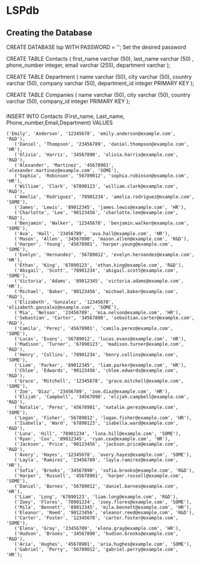 # LSPdb


## Creating the Database


CREATE DATABASE lsp WITH PASSWORD =  ''; Set the desired password

CREATE TABLE Contacts (
 first_name varchar (50),
 last_name varchar (50) ,
 phone_number integer,
 email varchar (255),
 department varchar 
);

CREATE TABLE  Department (
 name varchar (50),
 city varchar (50),
 country varchar (50), 
 company varchar (50), 
 department_id integer PRIMARY KEY
);

CREATE TABLE Companies (
  name          varchar (50),
  city             varchar (50),
  country       varchar (50),
  company_id integer PRIMARY KEY 
);


### 
INSERT INTO Contacts (First_name, Last_name, Phone_number,Email,Department) VALUES
      
	('Emily', 'Anderson', '12345678', 'emily.anderson@example.com', 'R&D'),
       ('Daniel', 'Thompson', '23456789', 'daniel.thompson@example.com', 'HR'),
       ('Olivia', 'Harris', '34567890', 'olivia.harris@example.com', 'R&D'),
       ('Alexander', 'Martinez', '45678901', 'alexander.martinez@example.com', 'SOME'),
       ('Sophia', 'Robinson', '56789012', 'sophia.robinson@example.com', 'HR'),
       ('William', 'Clark', '67890123', 'william.clark@example.com', 'R&D'),
       ('Amelia', 'Rodriguez', '78901234', 'amelia.rodriguez@example.com', 'SOME'),
       ('James', 'Lewis', '89012345', 'james.lewis@example.com', 'HR'),
       ('Charlotte', 'Lee', '90123456', 'charlotte.lee@example.com', 'R&D'),
       ('Benjamin', 'Walker', '12345678', 'benjamin.walker@example.com', 'SOME'),
       ('Ava', 'Hall', '23456789', 'ava.hall@example.com', 'HR'),
       ('Mason', 'Allen', '34567890', 'mason.allen@example.com', 'R&D'),
       ('Harper', 'Young', '45678901', 'harper.young@example.com', 'SOME'),
       ('Evelyn', 'Hernandez', '56789012', 'evelyn.hernandez@example.com', 'HR'),
       ('Ethan', 'King', '67890123', 'ethan.king@example.com', 'R&D'),
       ('Abigail', 'Scott', '78901234', 'abigail.scott@example.com', 'SOME'),
       ('Victoria', 'Adams', '89012345', 'victoria.adams@example.com', 'HR'),
       ('Michael', 'Baker', '90123456', 'michael.baker@example.com', 'R&D'),
       ('Elizabeth', 'Gonzalez', '12345678', 'elizabeth.gonzalez@example.com', 'SOME'),
       ('Mia', 'Nelson', '23456789', 'mia.nelson@example.com', 'HR'),
       ('Sebastian', 'Carter', '34567890', 'sebastian.carter@example.com', 'R&D'),
       ('Camila', 'Perez', '45678901', 'camila.perez@example.com', 'SOME'),
       ('Lucas', 'Evans', '56789012', 'lucas.evans@example.com', 'HR'),
       ('Madison', 'Turner', '67890123', 'madison.turner@example.com', 'R&D'),
       ('Henry', 'Collins', '78901234', 'henry.collins@example.com', 'SOME'),
       ('Liam', 'Parker', '89012345', 'liam.parker@example.com', 'HR'),
       ('Chloe', 'Edwards', '90123456', 'chloe.edwards@example.com', 'R&D'),
       ('Grace', 'Mitchell', '12345678', 'grace.mitchell@example.com', 'SOME'),
       ('Zoe', 'Diaz', '23456789', 'zoe.diaz@example.com', 'HR'),
       ('Elijah', 'Campbell', '34567890', 'elijah.campbell@example.com', 'R&D'),
       ('Natalie', 'Perez', '45678901', 'natalie.perez@example.com', 'SOME'),
       ('Logan', 'Fisher', '56789012', 'logan.fisher@example.com', 'HR'),
       ('Isabella', 'Ward', '67890123', 'isabella.ward@example.com', 'R&D'),
       ('Luna', 'Hill', '78901234', 'luna.hill@example.com', 'SOME'),
       ('Ryan', 'Cox', '89012345', 'ryan.cox@example.com', 'HR'),
       ('Jackson', 'Price', '90123456', 'jackson.price@example.com', 'R&D'),
       ('Avery', 'Hayes', '12345678', 'avery.hayes@example.com', 'SOME'),
       ('Layla', 'Ramirez', '23456789', 'layla.ramirez@example.com', 'HR'),
       ('Sofia', 'Brooks', '34567890', 'sofia.brooks@example.com', 'R&D'),
       ('Harper', 'Russell', '45678901', 'harper.russell@example.com', 'SOME'),
       ('Daniel', 'Barnes', '56789012', 'daniel.barnes@example.com', 'HR'),
       ('Liam', 'Long', '67890123', 'liam.long@example.com', 'R&D'),
       ('Zoey', 'Flores', '78901234', 'zoey.flores@example.com', 'SOME'),
       ('Mila', 'Bennett', '89012345', 'mila.bennett@example.com', 'HR'),
       ('Eleanor', 'Reed', '90123456', 'eleanor.reed@example.com', 'R&D'),
       ('Carter', 'Foster', '12345678', 'carter.foster@example.com', 'SOME'),
       ('Elena', 'Gray', '23456789', 'elena.gray@example.com', 'HR'),
       ('Hudson', 'Brooks', '34567890', 'hudson.brooks@example.com', 'R&D'),
       ('Aria', 'Hughes', '45678901', 'aria.hughes@example.com', 'SOME'),
       ('Gabriel', 'Perry', '56789012', 'gabriel.perry@example.com', 'HR');
